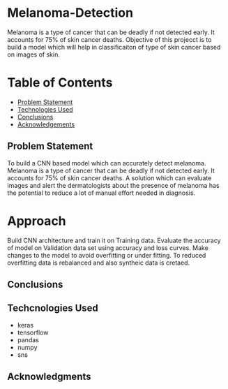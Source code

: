 # Melanoma-Detection

Melanoma is a type of cancer that can be deadly if not detected early. It accounts for 75% of skin cancer deaths. Objective of this projecct is to build a model which will help in classificaiton of type of skin cancer based on images of skin.

# Table of Contents
* [Problem Statement](#Problem-Statement)
* [Technologies Used](#Techcnologies-Used)
* [Conclusions](#Conclusions)
* [Acknowledgements](#Acknowledgments)

## Problem Statement
To build a CNN based model which can accurately detect melanoma. Melanoma is a type of cancer that can be deadly if not detected early. It accounts for 75% of skin cancer deaths. A solution which can evaluate images and alert the dermatologists about the presence of melanoma has the potential to reduce a lot of manual effort needed in diagnosis.

# Approach
Build CNN architecture and train it on Training data. Evaluate the accuracy of model on Validation data set using accuracy and loss curves. Make changes to the model to avoid overfitting or under fitting. To reduced overfitting data is rebalanced and also syntheic data is cretaed. 
## Conclusions

## Techcnologies Used
- keras
- tensorflow
- pandas 
- numpy
- sns

  
## Acknowledgments
